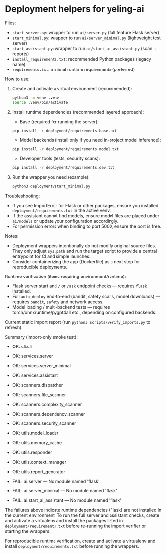 # Deployment helpers for yeling-ai

Files:

- `start_server.py`: wrapper to run `ai/server.py` (full feature Flask server)
- `start_minimal.py`: wrapper to run `ai/server_minimal.py` (lightweight test server)
- `start_assistant.py`: wrapper to run `ai/start_ai_assistant.py` (scan + reports)
- `install_requirements.txt`: recommended Python packages (legacy name)
- `requirements.txt`: minimal runtime requirements (preferred)

How to use:

1. Create and activate a virtual environment (recommended):

   ```bash
   python3 -m venv .venv
   source .venv/bin/activate
   ```

2. Install runtime dependencies (recommended layered approach):

   - Base (required for running the server):

   ```bash
   pip install -r deployment/requirements.base.txt
   ```

   - Model backends (install only if you need in-project model inference):

   ```bash
   pip install -r deployment/requirements.model.txt
   ```

   - Developer tools (tests, security scans):

   ```bash
   pip install -r deployment/requirements.dev.txt
   ```

3. Run the wrapper you need (example):

   ```bash
   python3 deployment/start_minimal.py
   ```

Troubleshooting:

- If you see ImportError for Flask or other packages, ensure you installed `deployment/requirements.txt` in the active venv.
- If the assistant cannot find models, ensure model files are placed under `ai/models` or update your configuration accordingly.
- For permission errors when binding to port 5000, ensure the port is free.

Notes:

- Deployment wrappers intentionally do not modify original source files. They only adjust `sys.path` and run the target script to provide a central entrypoint for CI and simple launches.
- Consider containerizing the app (Dockerfile) as a next step for reproducible deployments.

Runtime verification (items requiring environment/runtime):

- Flask server start and `/` or `/ask` endpoint checks — requires `flask` installed.
- Full `auto_deploy` end-to-end (bandit, safety scans, model downloads) — requires `bandit`, `safety` and network access.
- Model loading / multi-backend tests — requires torch/onnxruntime/pygpt4all etc., depending on configured backends.

Current static import report (run `python3 scripts/verify_imports.py` to refresh):

Summary (import-only smoke test):

- OK: cli.cli
- OK: services.server
- OK: services.server_minimal
- OK: services.assistant
- OK: scanners.dispatcher
- OK: scanners.file_scanner
- OK: scanners.complexity_scanner
- OK: scanners.dependency_scanner
- OK: scanners.security_scanner
- OK: utils.model_loader
- OK: utils.memory_cache
- OK: utils.responder
- OK: utils.context_manager
- OK: utils.report_generator

- FAIL: ai.server — No module named 'flask'
- FAIL: ai.server_minimal — No module named 'flask'
- FAIL: ai.start_ai_assistant — No module named 'flask'

The failures above indicate runtime dependencies (Flask) are not installed in the current environment. To run the full server and assistant checks, create and activate a virtualenv and install the packages listed in `deployment/requirements.txt` before re-running the import verifier or starting the wrappers.

For reproducible runtime verification, create and activate a virtualenv and install `deployment/requirements.txt` before running the wrappers.

